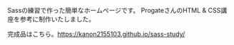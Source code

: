 Sassの練習で作った簡単なホームページです。
ProgateさんのHTML & CSS講座を参考に制作いたしました。

完成品はこちら。https://kanon2155103.github.io/sass-study/
